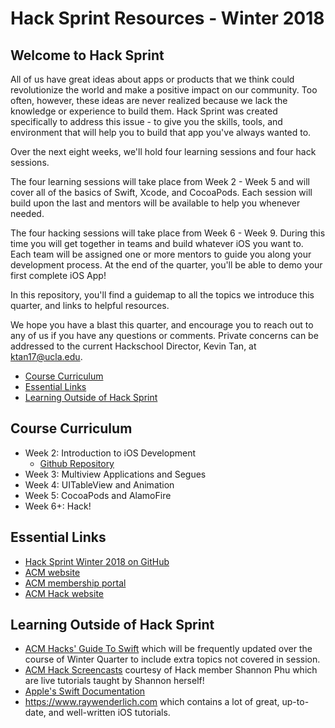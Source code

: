 # Hack Sprint Resources - Winter 2018

## Welcome to Hack Sprint

All of us have great ideas about apps or products that we think could revolutionize the world and make a positive impact on our community. Too often, however, these ideas are never realized because we lack the knowledge or experience to build them. Hack Sprint was created specifically to address this issue - to give you the skills, tools, and environment that will help you to build that app you've always wanted to. 

Over the next eight weeks, we'll hold four learning sessions and four hack sessions. 

The four learning sessions will take place from Week 2 - Week 5 and will cover all of the basics of Swift, Xcode, and CocoaPods. Each session will build upon the last and mentors will be available to help you whenever needed.

The four hacking sessions will take place from Week 6 - Week 9. During this time you will get together in teams and build whatever iOS you want to. Each team will be assigned one or more mentors to guide you along your development process. At the end of the quarter, you'll be able to demo your first complete iOS App!

In this repository, you'll find a guidemap to all the topics we introduce this quarter, and links to helpful resources.

We hope you have a blast this quarter, and encourage you to reach out to any of us if you have any questions or comments. Private concerns can be addressed to the current Hackschool Director, Kevin Tan, at ktan17@ucla.edu.

- <a href="#cc">Course Curriculum</a>
- <a href="#el">Essential Links</a>
- <a href="#learning">Learning Outside of Hack Sprint</a>

## <a id="cc">Course Curriculum</a>

- Week 2: Introduction to iOS Development
  - [Github Repository](https://github.com/acm-hacksprint-w18/session-1)
- Week 3: Multiview Applications and Segues
- Week 4: UITableView and Animation
- Week 5: CocoaPods and AlamoFire
- Week 6+: Hack!

## <a id="el">Essential Links</a>

- [Hack Sprint Winter 2018 on GitHub](https://github.com/acm-hacksprint-w18)
- [ACM website](http://www.uclaacm.com/)
- [ACM membership portal](https://members.uclaacm.com/login)
- [ACM Hack website](http://hackucla.com/)

## <a id="learning">Learning Outside of Hack Sprint</a>

- [ACM Hacks' Guide To Swift](https://github.com/acm-hacksprint-w18/Resources/blob/master/Hack%20Sprint%20-%20Guide%20to%20Swift.md) which will be frequently updated over the course of Winter Quarter to include extra topics not covered in session.
- [ACM Hack Screencasts](https://www.youtube.com/watch?v=2Bt58M-S7jM&list=PLgx-VWa_wvA5X0N5WzGhiywhbJrr18401) courtesy of Hack member Shannon Phu which are live tutorials taught by Shannon herself!
-  [Apple's Swift Documentation](https://developer.apple.com/library/content/documentation/Swift/Conceptual/Swift_Programming_Language/index.html#//apple_ref/doc/uid/TP40014097-CH3-ID0)
- https://www.raywenderlich.com which contains a lot of great, up-to-date, and well-written iOS tutorials.